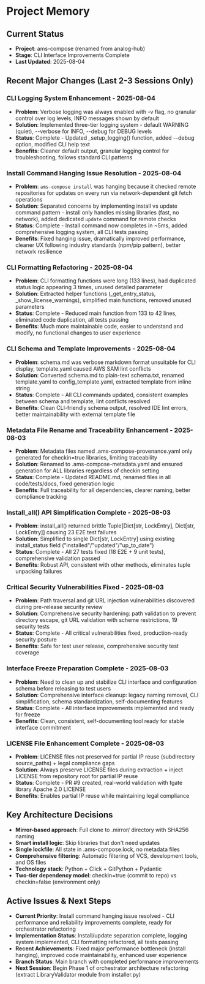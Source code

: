 # Project Memory

## Current Status
- **Project**: ams-compose (renamed from analog-hub)
- **Stage**: CLI Interface Improvements Complete
- **Last Updated**: 2025-08-04

## Recent Major Changes (Last 2-3 Sessions Only)

### CLI Logging System Enhancement - 2025-08-04
- **Problem**: Verbose logging was always enabled with -v flag, no granular control over log levels, INFO messages shown by default
- **Solution**: Implemented three-tier logging system - default WARNING (quiet), --verbose for INFO, --debug for DEBUG levels
- **Status**: Complete - Updated _setup_logging() function, added --debug option, modified CLI help text
- **Benefits**: Cleaner default output, granular logging control for troubleshooting, follows standard CLI patterns

### Install Command Hanging Issue Resolution - 2025-08-04
- **Problem**: `ams-compose install` was hanging because it checked remote repositories for updates on every run via network-dependent git fetch operations
- **Solution**: Separated concerns by implementing install vs update command pattern - install only handles missing libraries (fast, no network), added dedicated `update` command for remote checks
- **Status**: Complete - Install command now completes in ~5ms, added comprehensive logging system, all CLI tests passing
- **Benefits**: Fixed hanging issue, dramatically improved performance, cleaner UX following industry standards (npm/pip pattern), better network resilience

### CLI Formatting Refactoring - 2025-08-04  
- **Problem**: CLI formatting functions were long (133 lines), had duplicated status logic appearing 3 times, unused detailed parameter
- **Solution**: Extracted helper functions (_get_entry_status, _show_license_warnings), simplified main functions, removed unused parameters
- **Status**: Complete - Reduced main function from 133 to 42 lines, eliminated code duplication, all tests passing
- **Benefits**: Much more maintainable code, easier to understand and modify, no functional changes to user experience

### CLI Schema and Template Improvements - 2025-08-04
- **Problem**: schema.md was verbose markdown format unsuitable for CLI display, template.yaml caused AWS SAM lint conflicts
- **Solution**: Converted schema.md to plain-text schema.txt, renamed template.yaml to config_template.yaml, extracted template from inline string
- **Status**: Complete - All CLI commands updated, consistent examples between schema and template, lint conflicts resolved
- **Benefits**: Clean CLI-friendly schema output, resolved IDE lint errors, better maintainability with external template file

### Metadata File Rename and Traceability Enhancement - 2025-08-03
- **Problem**: Metadata files named .ams-compose-provenance.yaml only generated for checkin=true libraries, limiting traceability
- **Solution**: Renamed to .ams-compose-metadata.yaml and ensured generation for ALL libraries regardless of checkin setting
- **Status**: Complete - Updated README.md, renamed files in all code/tests/docs, fixed generation logic
- **Benefits**: Full traceability for all dependencies, clearer naming, better compliance tracking

### Install_all() API Simplification Complete - 2025-08-03
- **Problem**: install_all() returned brittle Tuple[Dict[str, LockEntry], Dict[str, LockEntry]] causing 23 E2E test failures
- **Solution**: Simplified to single Dict[str, LockEntry] using existing install_status field ("installed"/"updated"/"up_to_date")
- **Status**: Complete - All 27 tests fixed (18 E2E + 9 unit tests), comprehensive validation passed
- **Benefits**: Robust API, consistent with other methods, eliminates tuple unpacking failures

### Critical Security Vulnerabilities Fixed - 2025-08-03
- **Problem**: Path traversal and git URL injection vulnerabilities discovered during pre-release security review
- **Solution**: Comprehensive security hardening: path validation to prevent directory escape, git URL validation with scheme restrictions, 19 security tests
- **Status**: Complete - All critical vulnerabilities fixed, production-ready security posture
- **Benefits**: Safe for test user release, comprehensive security test coverage

### Interface Freeze Preparation Complete - 2025-08-03
- **Problem**: Need to clean up and stabilize CLI interface and configuration schema before releasing to test users
- **Solution**: Comprehensive interface cleanup: legacy naming removal, CLI simplification, schema standardization, self-documenting features
- **Status**: Complete - All interface improvements implemented and ready for freeze
- **Benefits**: Clean, consistent, self-documenting tool ready for stable interface commitment

### LICENSE File Enhancement Complete - 2025-08-03
- **Problem**: LICENSE files not preserved for partial IP reuse (subdirectory source_paths) + legal compliance gaps
- **Solution**: Always preserve LICENSE files during extraction + inject LICENSE from repository root for partial IP reuse
- **Status**: Complete - PR #9 created, real-world validation with tgate library Apache 2.0 LICENSE
- **Benefits**: Enables partial IP reuse while maintaining legal compliance

## Key Architecture Decisions
- **Mirror-based approach**: Full clone to .mirror/ directory with SHA256 naming
- **Smart install logic**: Skip libraries that don't need updates
- **Single lockfile**: All state in .ams-compose.lock, no metadata files
- **Comprehensive filtering**: Automatic filtering of VCS, development tools, and OS files
- **Technology stack**: Python + Click + GitPython + Pydantic
- **Two-tier dependency model**: checkin=true (commit to repo) vs checkin=false (environment only)

## Active Issues & Next Steps
- **Current Priority**: Install command hanging issue resolved - CLI performance and reliability improvements complete, ready for orchestrator refactoring
- **Implementation Status**: Install/update separation complete, logging system implemented, CLI formatting refactored, all tests passing
- **Recent Achievements**: Fixed major performance bottleneck (install hanging), improved code maintainability, enhanced user experience
- **Branch Status**: Main branch with completed performance improvements
- **Next Session**: Begin Phase 1 of orchestrator architecture refactoring (extract LibraryValidator module from installer.py)